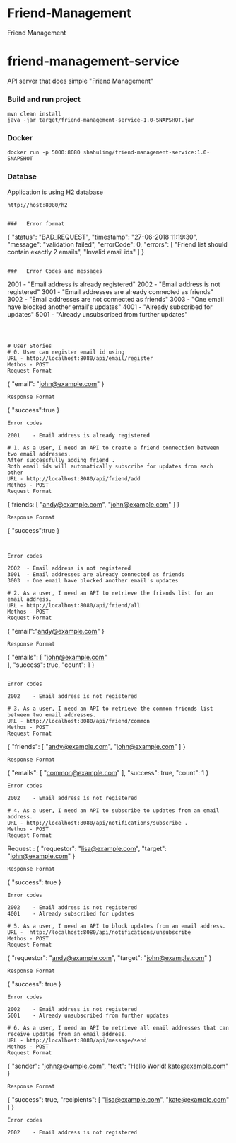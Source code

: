 # Friend-Management
Friend Management

# friend-management-service
API server that does simple "Friend Management"   


### Build and run project

``` 
mvn clean install
java -jar target/friend-management-service-1.0-SNAPSHOT.jar

```

###  Docker   

```
docker run -p 5000:8080 shahulimg/friend-management-service:1.0-SNAPSHOT
```

### Databse   

Application is using H2 database

```
http://host:8080/h2  


###   Error format   

```  
{
  "status": "BAD_REQUEST",
  "timestamp": "27-06-2018 11:19:30",
  "message": "validation failed",
  "errorCode": 0,
  "errors": [
    "Friend list should contain exactly 2 emails",
    "Invalid email ids"
  ]
}
```

###   Error Codes and messages

```
2001 - "Email address is already registered"
2002 - "Email address is not registered"
3001 - "Email addresses are already connected as friends"
3002 - "Email addresses are not connected as friends"
3003 - "One email have blocked another email's updates"
4001 - "Already subscribed for updates"
5001 - "Already unsubscribed from further updates"
```



# User Stories
# 0. User can register email id using 
URL - http://localhost:8080/api/email/register
Methos - POST
Request Format
```
{
  "email": "john@example.com"
}
```
Response Format
```
{
  "success":true
}
```
Error codes  

2001	- Email address is already registered

# 1. As a user, I need an API to create a friend connection between two email addresses.
After successfully adding friend . 
Both email ids will automatically subscribe for updates from each other
URL - http://localhost:8080/api/friend/add
Methos - POST
Request Format
```
{
  friends:
    [
      "andy@example.com",
      "john@example.com"
    ]
}
```
Response Format
```
{
  "success":true
}
``` 
  
  
Error codes   

2002  - Email address is not registered  
3001  - Email addresses are already connected as friends  
3003  - One email have blocked another email's updates

# 2. As a user, I need an API to retrieve the friends list for an email address. 
URL - http://localhost:8080/api/friend/all 
Methos - POST
Request Format
```
{
   "email":"andy@example.com"
}
```
Response Format
```
{
    "emails": [
        "john@example.com"        
    ],
    "success": true,
    "count": 1
}
```  

Error codes  

2002	- Email address is not registered

# 3. As a user, I need an API to retrieve the common friends list between two email addresses.
URL - http://localhost:8080/api/friend/common
Methos - POST
Request Format
```
{
  "friends":
    [
      "andy@example.com",
      "john@example.com"
    ]
}
```
Response Format
```
{
    "emails": [
        "common@example.com"
    ],
    "success": true,
    "count": 1
}
```
Error codes   

2002	- Email address is not registered  

# 4. As a user, I need an API to subscribe to updates from an email address. 
URL - http://localhost:8080/api/notifications/subscribe .  
Methos - POST  
Request Format
```
Request : 
{
  "requestor": "lisa@example.com",
  "target": "john@example.com"
}
```
Response Format
```
{
  "success": true
}
```
Error codes   

2002	- Email address is not registered     
4001	- Already subscribed for updates    

# 5. As a user, I need an API to block updates from an email address. 
URL -  http://localhost:8080/api/notifications/unsubscribe
Methos - POST
Request Format
```
{
  "requestor": "andy@example.com",
  "target": "john@example.com"
}
```
Response Format
```
{
  "success": true
}
```
Error codes   

2002	- Email address is not registered     
5001	- Already unsubscribed from further updates        

# 6. As a user, I need an API to retrieve all email addresses that can receive updates from an email address.
URL - http://localhost:8080/api/message/send
Methos - POST
Request Format
```
{
  "sender":  "john@example.com",
  "text": "Hello World! kate@example.com"
}
```
Response Format
```
{
    "success": true,
    "recipients": [
        "lisa@example.com",
        "kate@example.com"
    ]
}
```
Error codes   

2002	- Email address is not registered     

